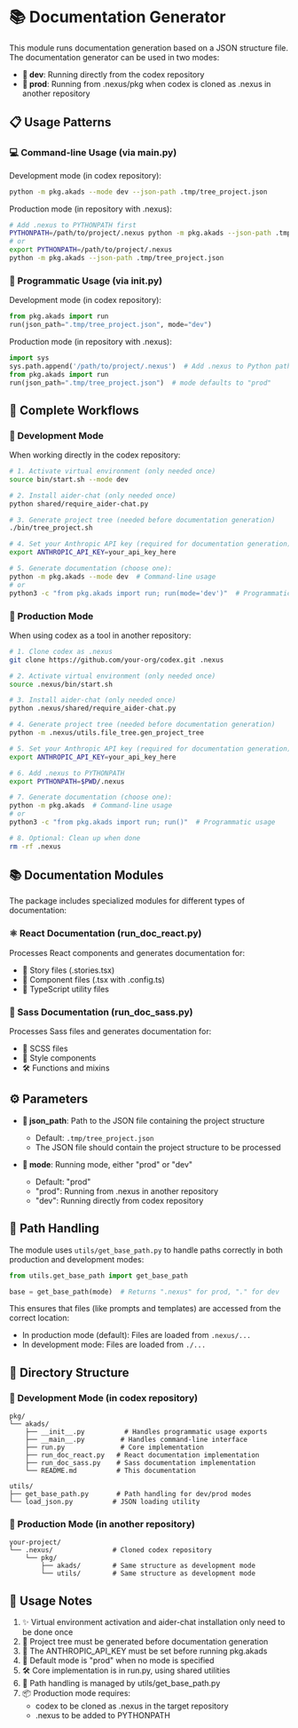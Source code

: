 # 📚 Documentation Generator

This module runs documentation generation based on a JSON structure file. The documentation generator can be used in two modes:
- **🔧 dev**: Running directly from the codex repository
- **🚀 prod**: Running from .nexus/pkg when codex is cloned as .nexus in another repository

## 📋 Usage Patterns

### 💻 Command-line Usage (via __main__.py)

Development mode (in codex repository):
```bash
python -m pkg.akads --mode dev --json-path .tmp/tree_project.json
```

Production mode (in repository with .nexus):
```bash
# Add .nexus to PYTHONPATH first
PYTHONPATH=/path/to/project/.nexus python -m pkg.akads --json-path .tmp/tree_project.json
# or
export PYTHONPATH=/path/to/project/.nexus
python -m pkg.akads --json-path .tmp/tree_project.json
```

### 🔧 Programmatic Usage (via __init__.py)

Development mode (in codex repository):
```python
from pkg.akads import run
run(json_path=".tmp/tree_project.json", mode="dev")
```

Production mode (in repository with .nexus):
```python
import sys
sys.path.append('/path/to/project/.nexus')  # Add .nexus to Python path
from pkg.akads import run
run(json_path=".tmp/tree_project.json")  # mode defaults to "prod"
```

## 🚀 Complete Workflows

### 🔧 Development Mode

When working directly in the codex repository:

```bash
# 1. Activate virtual environment (only needed once)
source bin/start.sh --mode dev

# 2. Install aider-chat (only needed once)
python shared/require_aider-chat.py

# 3. Generate project tree (needed before documentation generation)
./bin/tree_project.sh

# 4. Set your Anthropic API key (required for documentation generation)
export ANTHROPIC_API_KEY=your_api_key_here

# 5. Generate documentation (choose one):
python -m pkg.akads --mode dev  # Command-line usage
# or
python3 -c "from pkg.akads import run; run(mode='dev')"  # Programmatic usage
```

### 🚀 Production Mode

When using codex as a tool in another repository:

```bash
# 1. Clone codex as .nexus
git clone https://github.com/your-org/codex.git .nexus

# 2. Activate virtual environment (only needed once)
source .nexus/bin/start.sh

# 3. Install aider-chat (only needed once)
python .nexus/shared/require_aider-chat.py

# 4. Generate project tree (needed before documentation generation)
python -m .nexus/utils.file_tree.gen_project_tree

# 5. Set your Anthropic API key (required for documentation generation)
export ANTHROPIC_API_KEY=your_api_key_here

# 6. Add .nexus to PYTHONPATH
export PYTHONPATH=$PWD/.nexus

# 7. Generate documentation (choose one):
python -m pkg.akads  # Command-line usage
# or
python3 -c "from pkg.akads import run; run()"  # Programmatic usage

# 8. Optional: Clean up when done
rm -rf .nexus
```

## 📚 Documentation Modules

The package includes specialized modules for different types of documentation:

### ⚛️ React Documentation (run_doc_react.py)
Processes React components and generates documentation for:
- 📖 Story files (.stories.tsx)
- 🔧 Component files (.tsx with .config.ts)
- 📝 TypeScript utility files

### 🎨 Sass Documentation (run_doc_sass.py)
Processes Sass files and generates documentation for:
- 🎯 SCSS files
- 🔧 Style components
- 🛠️ Functions and mixins

## ⚙️ Parameters

- **📄 json_path**: Path to the JSON file containing the project structure
  - Default: `.tmp/tree_project.json`
  - The JSON file should contain the project structure to be processed

- **🔧 mode**: Running mode, either "prod" or "dev"
  - Default: "prod"
  - "prod": Running from .nexus in another repository
  - "dev": Running directly from codex repository

## 🔄 Path Handling

The module uses `utils/get_base_path.py` to handle paths correctly in both production and development modes:

```python
from utils.get_base_path import get_base_path

base = get_base_path(mode)  # Returns ".nexus" for prod, "." for dev
```

This ensures that files (like prompts and templates) are accessed from the correct location:
- In production mode (default): Files are loaded from `.nexus/...`
- In development mode: Files are loaded from `./...`

## 📁 Directory Structure

### 🔧 Development Mode (in codex repository)
```
pkg/
└── akads/
    ├── __init__.py          # Handles programmatic usage exports
    ├── __main__.py         # Handles command-line interface
    ├── run.py              # Core implementation
    ├── run_doc_react.py   # React documentation implementation
    ├── run_doc_sass.py    # Sass documentation implementation
    └── README.md          # This documentation

utils/
├── get_base_path.py       # Path handling for dev/prod modes
└── load_json.py          # JSON loading utility
```

### 🚀 Production Mode (in another repository)
```
your-project/
└── .nexus/               # Cloned codex repository
    └── pkg/
        ├── akads/        # Same structure as development mode
        └── utils/        # Same structure as development mode
```

## 📝 Usage Notes

1. ✨ Virtual environment activation and aider-chat installation only need to be done once
2. 🔄 Project tree must be generated before documentation generation
3. 🔑 The ANTHROPIC_API_KEY must be set before running pkg.akads
4. 🚀 Default mode is "prod" when no mode is specified
5. 🛠️ Core implementation is in run.py, using shared utilities
6. 🔧 Path handling is managed by utils/get_base_path.py
7. 📦 Production mode requires:
   - codex to be cloned as .nexus in the target repository
   - .nexus to be added to PYTHONPATH
